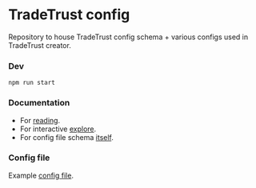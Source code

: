 # TradeTrust config

Repository to house TradeTrust config schema + various configs used in TradeTrust creator.

### Dev

`npm run start`

### Documentation

- For [reading](https://docs.tradetrust.io/docs/document-creator/config-file/file-structure).
- For interactive [explore](https://json-schema.app/view/%23?url=https%3A%2F%2Fraw.githubusercontent.com%2FTradeTrust%2Ftradetrust-config%2Fmaster%2Fsrc%2Fconfig-v2.schema.json).
- For config file schema [itself](https://github.com/TradeTrust/tradetrust-config/blob/master/src/config-v2.schema.json).

### Config file

Example [config file](https://github.com/TradeTrust/tradetrust-config/blob/master/build/config-sample-v2.json).
